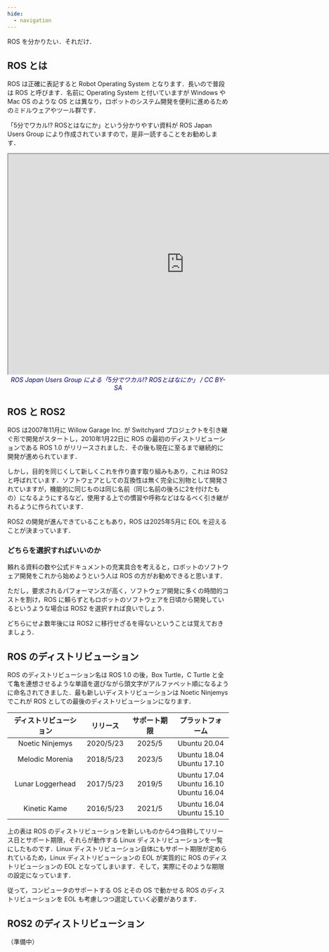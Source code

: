 ```yaml
---
hide:
  - navigation
---
```


ROS を分かりたい．それだけ．

## ROS とは

ROS は正確に表記すると Robot Operating System となります．長いので普段は ROS と呼びます．名前に Operating System と付いていますが Windows や Mac OS のような OS とは異なり，ロボットのシステム開発を便利に進めるためのミドルウェアやツール群です．

「5分でワカル!? ROSとはなにか」という分かりやすい資料が ROS Japan Users Group により作成されていますので，是非一読することをお勧めします．

<div style="text-align:center;">
    <iframe src="https://docs.google.com/presentation/d/1BZU3nFDiSrUU7wAMpqgY4kU6-65wxzvfHVRZigsHlDI/embed" width="800" height="500"></iframe>
    <br>
    <span style="font-style:italic;color:navy">ROS Japan Users Group による「5分でワカル!? ROSとはなにか」 / CC BY-SA</span>
</div>

## ROS と ROS2

ROS は2007年11月に Willow Garage Inc. が Switchyard プロジェクトを引き継ぐ形で開発がスタートし，2010年1月22日に ROS の最初のディストリビューションである ROS 1.0 がリリースされました．その後も現在に至るまで継続的に開発が進められています．

しかし，目的を同じくして新しくこれを作り直す取り組みもあり，これは ROS2 と呼ばれています．ソフトウェアとしての互換性は無く完全に別物として開発されていますが，機能的に同じものは同じ名前（同じ名前の後ろに2を付けたもの）になるようにするなど，使用する上での慣習や呼称などはなるべく引き継がれるように作られています．

ROS2 の開発が進んできていることもあり，ROS は2025年5月に EOL を迎えることが決まっています．

### どちらを選択すればいいのか

頼れる資料の数や公式ドキュメントの充実具合を考えると，ロボットのソフトウェア開発をこれから始めようという人は ROS の方がお勧めできると思います．

ただし，要求されるパフォーマンスが高く，ソフトウェア開発に多くの時間的コストを割け，ROS に頼らずともロボットのソフトウェアを日頃から開発しているというような場合は ROS2 を選択すれば良いでしょう．

どちらにせよ数年後には ROS2 に移行せざるを得ないということは覚えておきましょう．

## ROS のディストリビューション

ROS のディストリビューション名は ROS 1.0 の後，Box Turtle，C Turtle と全て亀を連想させるような単語を選びながら頭文字がアルファベット順になるように命名されてきました．最も新しいディストリビューションは Noetic Ninjemys でこれが ROS としての最後のディストリビューションになります．

| ディストリビューション | リリース | サポート期限 | プラットフォーム
| :-: | :-: | :-: | :-:
| Noetic Ninjemys | 2020/5/23 | 2025/5 | Ubuntu 20.04 |
| Melodic Morenia | 2018/5/23 | 2023/5 | Ubuntu 18.04<br>Ubuntu 17.10 |
| Lunar Loggerhead | 2017/5/23 | 2019/5 | Ubuntu 17.04<br>Ubuntu 16.10<br>Ubuntu 16.04 |
| Kinetic Kame | 2016/5/23 | 2021/5 | Ubuntu 16.04<br>Ubuntu 15.10 |

上の表は ROS のディストリビューションを新しいものから4つ抜粋してリリース日とサポート期限，それらが動作する Linux ディストリビューションを一覧にしたものです．Linux ディストリビューション自体にもサポート期限が定められているため，Linux ディストリビューションの EOL が実質的に ROS のディストリビューションの EOL となってしまいます．そして，実際にそのような期限の設定になっています．

従って，コンピュータのサポートする OS とその OS で動かせる ROS のディストリビューションを EOL も考慮しつつ選定していく必要があります．


## ROS2 のディストリビューション

（準備中）